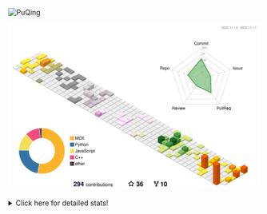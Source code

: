 ![PuQing](https://user-images.githubusercontent.com/27223114/171565019-9a56fae6-b08b-421f-99db-7e830da42371.png)

![](./profile-3d-contrib/profile-season-animate.svg)

<details>
<summary>Click here for detailed stats!</summary>

<!--START_SECTION:waka-->
![Lines of code](https://img.shields.io/badge/From%20Hello%20World%20I%27ve%20Written-902.5%20thousand%20lines%20of%20code-blue)

**🐱 My GitHub Data** 

> 📦 258.3 kB Used in GitHub's Storage 
 > 
> 🏆 267 Contributions in the Year 2023
 > 
> 🚫 Not Opted to Hire
 > 
> 📜 36 Public Repositories 
 > 
> 🔑 27 Private Repositories 
 > 
**I'm an Early 🐤** 

```text
🌞 Morning                519 commits         ████░░░░░░░░░░░░░░░░░░░░░   15.08 % 
🌆 Daytime                1692 commits        ████████████░░░░░░░░░░░░░   49.17 % 
🌃 Evening                399 commits         ███░░░░░░░░░░░░░░░░░░░░░░   11.60 % 
🌙 Night                  831 commits         ██████░░░░░░░░░░░░░░░░░░░   24.15 % 
```


📊 **This Week I Spent My Time On** 

```text
💬 Programming Languages: 
Markdown                 7 hrs 54 mins       ███████████████░░░░░░░░░░   61.34 % 
Python                   3 hrs 5 mins        ██████░░░░░░░░░░░░░░░░░░░   23.95 % 
Other                    1 hr 4 mins         ██░░░░░░░░░░░░░░░░░░░░░░░   08.32 % 
YAML                     36 mins             █░░░░░░░░░░░░░░░░░░░░░░░░   04.72 % 
Text                     9 mins              ░░░░░░░░░░░░░░░░░░░░░░░░░   01.25 % 

🔥 Editors: 
Obsidian                 7 hrs 52 mins       ███████████████░░░░░░░░░░   61.11 % 
VS Code                  5 hrs               ██████████░░░░░░░░░░░░░░░   38.89 % 

💻 Operating System: 
Windows                  8 hrs 50 mins       █████████████████░░░░░░░░   68.66 % 
Linux                    4 hrs 2 mins        ████████░░░░░░░░░░░░░░░░░   31.34 % 
```


<!--END_SECTION:waka-->
</details>
